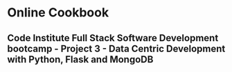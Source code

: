 # Online Cookbook

## Code Institute Full Stack Software Development bootcamp - Project 3 - Data Centric Development with Python, Flask and MongoDB

